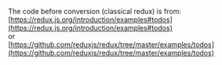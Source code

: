 
The code before conversion (classical redux) is from: <br>
[https://redux.js.org/introduction/examples#todos](https://redux.js.org/introduction/examples#todos)<br>
or<br>
[https://github.com/reduxjs/redux/tree/master/examples/todos](https://github.com/reduxjs/redux/tree/master/examples/todos)
